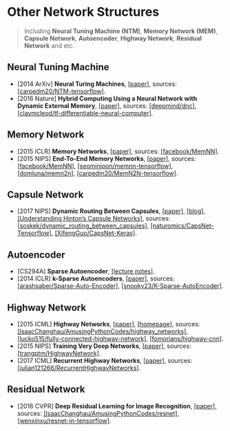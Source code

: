 # Other Network Structures

> Including **Neural Tuning Machine (NTM)**, **Memory Network (MEM)**, **Capsule Network**, **Autoencoder**, **Highway Network**, **Residual Network** and etc.

## Neural Tuning Machine
- [2014 ArXiv] **Neural Turing Machines**, [[paper]](https://arxiv.org/abs/1410.5401.pdf), sources: [[carpedm20/NTM-tensorflow]](https://github.com/carpedm20/NTM-tensorflow).
- [2016 Nature] **Hybrid Computing Using a Neural Network with Dynamic External Memory**, [[paper]](https://pdfs.semanticscholar.org/7635/78fa9003f6c0f735bc3250fc2116f6100463.pdf), sources: [[deepmind/dnc]](https://github.com/deepmind/dnc), [[claymcleod/tf-differentiable-neural-computer]](https://github.com/claymcleod/tf-differentiable-neural-computer).

## Memory Network
- [2015 ICLR] **Memory Networks**, [[paper]](https://arxiv.org/pdf/1410.3916.pdf), sources: [[facebook/MemNN]](https://github.com/facebook/MemNN).
- [2015 NIPS] **End-To-End Memory Networks**, [[paper]](https://arxiv.org/pdf/1503.08895.pdf), sources: [[facebook/MemNN]](https://github.com/facebook/MemNN), [[seominjoon/memnn-tensorflow]](https://github.com/seominjoon/memnn-tensorflow), [[domluna/memn2n]](https://github.com/domluna/memn2n), [[carpedm20/MemN2N-tensorflow]](https://github.com/carpedm20/MemN2N-tensorflow).

## Capsule Network
- [2017 NIPS] **Dynamic Routing Between Capsules**, [[paper]](https://arxiv.org/abs/1710.09829), [[blog]](https://jhui.github.io/2017/11/03/Dynamic-Routing-Between-Capsules/), [[Understanding Hinton’s Capsule Networks]](https://medium.com/ai³-theory-practice-business/understanding-hintons-capsule-networks-part-i-intuition-b4b559d1159b), sources: [[soskek/dynamic_routing_between_capsules]](https://github.com/soskek/dynamic_routing_between_capsules), [[naturomics/CapsNet-Tensorflow]](https://github.com/naturomics/CapsNet-Tensorflow), [[XifengGuo/CapsNet-Keras]](https://github.com/XifengGuo/CapsNet-Keras).

## Autoencoder
- [CS294A] **Sparse Autoencoder**, [[lecture notes]](/Papers/General/Autoencoder/Sparse%20Autoencoder.pdf).
- [2014 ICLR] **k-Sparse Autoencoders**, [[paper]](https://arxiv.org/pdf/1312.5663.pdf), sources: [[arashsaber/Sparse-Auto-Encoder]](https://github.com/arashsaber/Sparse-Auto-Encoder), [[snooky23/K-Sparse-AutoEncoder]](https://github.com/snooky23/K-Sparse-AutoEncoder).

## Highway Network
- [2015 ICML] **Highway Networks**, [[paper]](https://arxiv.org/abs/1505.00387), [[homepage]](http://people.idsia.ch/~rupesh/very_deep_learning/), sources: [[IsaacChanghau/AmusingPythonCodes/highway_networks]](https://github.com/IsaacChanghau/AmusingPythonCodes/tree/master/highway_networks), [[lucko515/fully-connected-highway-network]](https://github.com/lucko515/fully-connected-highway-network), [[fomorians/highway-cnn]](https://github.com/fomorians/highway-cnn).
- [2015 NIPS] **Training Very Deep Networks**, [[paper]](https://arxiv.org/abs/1507.06228), sources: [[trangptm/HighwayNetwork]](https://github.com/trangptm/HighwayNetwork).
- [2017 ICML] **Recurrent Highway Networks**, [[paper]](https://arxiv.org/abs/1607.03474), sources: [[julian121266/RecurrentHighwayNetworks]](https://github.com/julian121266/RecurrentHighwayNetworks).

## Residual Network
- [2016 CVPR] **Deep Residual Learning for Image Recognition**, [[paper]](https://arxiv.org/abs/1512.03385), sources: [[IsaacChanghau/AmusingPythonCodes/resnet]](https://github.com/IsaacChanghau/AmusingPythonCodes/tree/master/resnet), [[wenxinxu/resnet-in-tensorflow]](https://github.com/wenxinxu/resnet-in-tensorflow).
